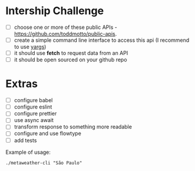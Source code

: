 # Intership Challenge

- [ ] choose one or more of these public APIs - https://github.com/toddmotto/public-apis.
- [ ] create a simple command line interface to access this api (I recommend to use [yargs](https://github.com/yargs/yargs))
- [ ] it should use **fetch** to request data from an API
- [ ] it should be open sourced on your github repo

# Extras
- [ ] configure babel
- [ ] configure eslint
- [ ] configure prettier
- [ ] use async await
- [ ] transform response to something more readable
- [ ] configure and use flowtype
- [ ] add tests

Example of usage:

`./metaweather-cli "São Paulo"`

